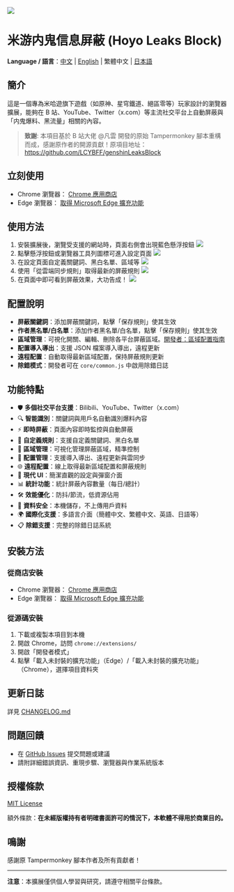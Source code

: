 ![](icons/icon128.png)

# 米游内鬼信息屏蔽 (Hoyo Leaks Block)

**Language / 語言**：[中文](README.md) | [English](README_EN.md) | 繁體中文 | [日本語](README_JA.md)

## 簡介

這是一個專為米哈遊旗下遊戲（如原神、星穹鐵道、絕區零等）玩家設計的瀏覽器擴展，能夠在 B 站、YouTube、Twitter（x.com）等主流社交平台上自動屏蔽與「内鬼爆料、黑流量」相關的內容。

> **致謝**: 本項目基於 B 站大佬 @凡雲 開發的原始 Tampermonkey 腳本重構而成，感謝原作者的開源貢獻！原項目地址：https://github.com/LCYBFF/genshinLeaksBlock

## 立刻使用

- Chrome 瀏覽器： [Chrome 應用商店](https://chromewebstore.google.com/detail/dpomdmennbkghcafeplkkhbejoneccal?utm_source=item-share-cb)
- Edge 瀏覽器： [取得 Microsoft Edge 擴充功能](https://microsoftedge.microsoft.com/addons/detail/lkecpfnoeafijacmohjpffiekijjkmip)

## 使用方法

1. 安裝擴展後，瀏覽受支援的網站時，頁面右側會出現藍色懸浮按鈕
   ![](docs/images/2025-08-22-09-52-35.png)
2. 點擊懸浮按鈕或瀏覽器工具列圖標可進入設定頁面
   ![](docs/images/2025-08-22-09-54-20.png)
3. 在設定頁面自定義關鍵詞、黑白名單、區域等
   ![](docs/images/2025-08-22-09-55-41.png)
4. 使用「從雲端同步規則」取得最新的屏蔽規則
   ![](docs/images/2025-08-22-09-56-30.png)
5. 在頁面中即可看到屏蔽效果，大功告成！
   ![](docs/images/2025-08-22-10-18-05.png)

## 配置說明

- **屏蔽關鍵詞**：添加屏蔽關鍵詞，點擊「保存規則」使其生效
- **作者黑名單/白名單**：添加作者黑名單/白名單，點擊「保存規則」使其生效
- **區域管理**：可視化開關、編輯、刪除各平台屏蔽區域。[開發者：區域配置指南](docs/AREA_CONFIGURATION_GUIDE.md)
- **配置導入導出**：支援 JSON 檔案導入導出，遠程更新
- **遠程配置**：自動取得最新區域配置，保持屏蔽規則更新
- **除錯模式**：開發者可在 `core/common.js` 中啟用除錯日誌

## 功能特點

- 🛡️ **多個社交平台支援**：Bilibili、YouTube、Twitter（x.com）
- 🔍 **智能識別**：關鍵詞與用戶名自動識別爆料內容
- ⚡ **即時屏蔽**：頁面內容即時監控與自動屏蔽
- 📝 **自定義規則**：支援自定義關鍵詞、黑白名單
- 🎯 **區域管理**：可視化管理屏蔽區域，精準控制
- 💾 **配置管理**：支援導入導出、遠程更新與雲同步
- 🌐 **遠程配置**：線上取得最新區域配置和屏蔽規則
- 🎨 **現代 UI**：簡潔直觀的設定與彈窗介面
- 📊 **統計功能**：統計屏蔽內容數量（每日/總計）
- 🛠️ **效能優化**：防抖/節流，低資源佔用
- 🔐 **資料安全**：本機儲存，不上傳用戶資料
- 🌍 **國際化支援**：多語言介面（簡體中文、繁體中文、英語、日語等）
- 📋 **除錯支援**：完整的除錯日誌系統

## 安裝方法

### 從商店安裝

- Chrome 瀏覽器： [Chrome 應用商店](https://chromewebstore.google.com/detail/dpomdmennbkghcafeplkkhbejoneccal?utm_source=item-share-cb)
- Edge 瀏覽器： [取得 Microsoft Edge 擴充功能](https://microsoftedge.microsoft.com/addons/detail/lkecpfnoeafijacmohjpffiekijjkmip)

### 從源碼安裝

1. 下載或複製本項目到本機
2. 開啟 Chrome，訪問 `chrome://extensions/`
3. 開啟「開發者模式」
4. 點擊「載入未封裝的擴充功能」（Edge）/「載入未封裝的擴充功能」（Chrome），選擇項目資料夾

## 更新日誌

詳見 [CHANGELOG.md](./CHANGELOG.md)

## 問題回饋

- 在 [GitHub Issues](https://github.com/kaedei/hoyo-leaks-block/issues) 提交問題或建議
- 請附詳細錯誤資訊、重現步驟、瀏覽器與作業系統版本

## 授權條款

[MIT License](./LICENSE)

額外條款：**在未經版權持有者明確書面許可的情況下，本軟體不得用於商業目的。**

## 鳴謝

感謝原 Tampermonkey 腳本作者及所有貢獻者！

---

**注意**：本擴展僅供個人學習與研究，請遵守相關平台條款。
